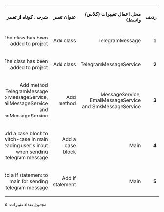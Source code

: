<table dir='rtl'>
<tbody>
<tr>
<td width="64">
<p><strong>ردیف</strong></p>
</td>
<td width="198">
<p><strong>محل اعمال تغییرات (کلاس/واسط)</strong></p>
</td>
<td width="141">
<p><strong>عنوان تغییر</strong></p>
</td>
<td width="292">
<p><strong>شرحی کوتاه از تغییر</strong></p>
</td>
</tr>
<tr>
<td width="64">
<p><strong>1</strong></p>
</td>
<td width="198">
<p>TelegramMessage</p>
</td>
<td width="141">
<p>Add class</p>
</td>
<td width="292">
<p>The class has been added to project</p>
</td>
</tr>

<tr>
<td width="64">
<p><strong>2</strong></p>
</td>
<td width="198">
<p> TelegramMessageService</p>
</td>
<td width="141">
<p>Add class</p>
</td>
<td width="292">
<p>The class has been added to project</p>
</td>
</tr>
<tr>
<td width="64">
<p><strong>3</strong></p>
</td>
<td width="198">
<p> MessageService, EmailMessageService and SmsMessageService
</p>
</td>
<td width="141">
<p>Add method</p>
</td>
<td width="292">
<p>Add method sendTelegramMessage to MessageService, EmailMessageService and SmsMessageService</p>
</td>
</tr>
<tr>
<td width="64">
<p><strong>4</strong></p>
</td>
<td width="198">
<p>Main</p>
</td>
<td width="141">
<p>Add a case block</p>
</td>
<td width="292">
<p>Add a case block to switch-case in main for reading user's input when sending telegram message</p>
</td>
</tr>
<tr>
<td width="64">
<p><strong>5</strong></p>
</td>
<td width="198">
<p>Main</p>
</td>
<td width="141">
<p>Add if statement</p>
</td>
<td width="292">
<p>Add a if statement to main for sending telegram message</p>
</td>
</tr>

</tbody>
</table>

مجموع تعداد تغییرات: ۵
